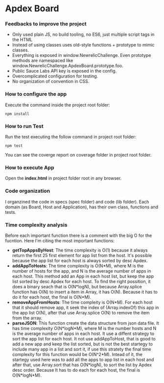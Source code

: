 # Apdex Board

### Feedbacks to improve the project

* Only used plain JS, no build tooling, no ES6, just multiple script tags
in the HTML
* Instead of using classes uses old-style functions + prototype to mimic
classes.
* Everything is exposed in window.NewrelicChallenge. Even prototype methods
are namespaced like window.NewrelicChallenge.ApdexBoard.prototype.foo.
* Public Sauce Labs API key is exposed in the config.
* Overcomplicated configuration for testing.
* No organization of convention in CSS.


### How to configure the app
Execute the command inside the project root folder:
```
npm install
```

### How to run Test
Run the test executing the follow command in project root folder:
```
npm test
```
You can see the coverge report on coverage folder in project root folder.

### How to execute App
Open the **index.html** in project folder root in any browser.

### Code organization

I organzined the code in specs (spec folder) and code (lib folder). Each domain (as Board, Host and Application), has their own class, functions and tests.

### Time complexity analysis

Before each important function there is a comment with the big O for the fucntion. Here I'm citing the most important functions:

* **getTopAppsByHost**: The time complexity is O(1) because it always return the first 25 first element for app list from the host. It's possible because the app list for each host is always sorted by desc Apdex. 
*  **addAppToHosts**: The time complexity is O(N\*M), where M is the number of hosts for the app, and N is the average number of apps in each host. This method add an App in each host list, but keep the app list sorted by desc Apdex for each host. To find the right possition, it does a binary seach that is O(N\*logN), but because Array.splice function has O(N) to insert a item in Array, it has O(N). Because it has to do it for each host, the final is O(N\*M).
*  **removeAppFromHosts**: The time compleity is O(N\*M). For each host that it should remove app, it seek the index of (Array.indexOf) this app in the app list O(N), after that use Array.splice O(N) to remove the item from the array.
*   **parseJSON**: This function create the data structure from json data file. It has time complexity O(N\*logN\*M), where M is the number hosts and N is the average number of apps in each host. It use a diffent strategy to sort the app list for each host. It not use addAppToHost, that is good to add a new app and keep the list sorted, but is not the best startegy to include many app in a list and sort it, if use this stratety the final time complexity for this function would be O(N^2\*M). Intead of it, the startegy used here was to add all the apps to app list in each host and after that, use Array.sort that has O(N\*logN), to sort the list by Apdex desc order. Because It has to do each for each host, the final is O(N\*logN\*M).
